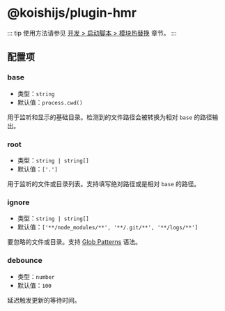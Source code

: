 # @koishijs/plugin-hmr

::: tip
使用方法请参见 [开发 > 启动脚本 > 模块热替换](../../guide/develop/script.md#模块热替换) 章节。
:::

## 配置项

### base

- 类型：`string`
- 默认值：`process.cwd()`

用于监听和显示的基础目录。检测到的文件路径会被转换为相对 `base` 的路径输出。

### root

- 类型：`string | string[]`
- 默认值：`['.']`

用于监听的文件或目录列表。支持填写绝对路径或是相对 `base` 的路径。

### ignore

- 类型：`string | string[]`
- 默认值：`['**/node_modules/**', '**/.git/**', '**/logs/**']`

要忽略的文件或目录。支持 [Glob Patterns](https://github.com/micromatch/micromatch) 语法。

### debounce

- 类型：`number`
- 默认值：`100`

延迟触发更新的等待时间。
